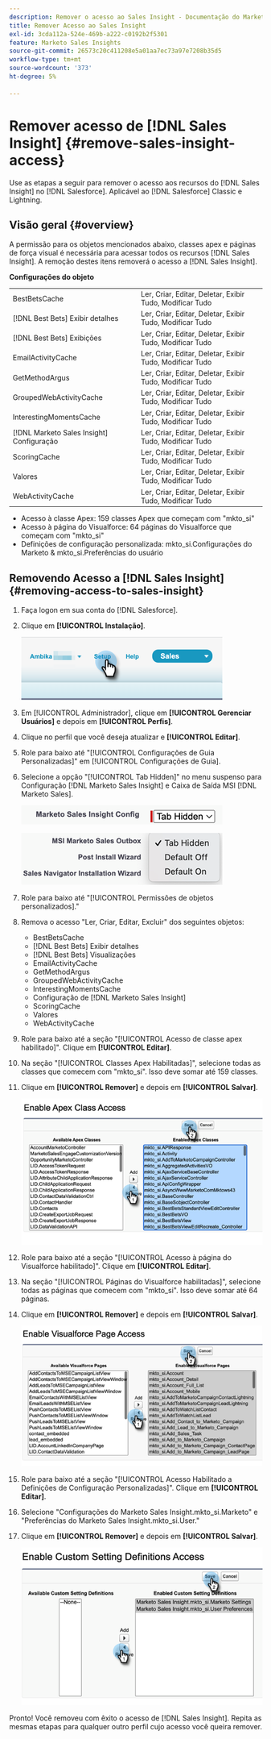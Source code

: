 ```yaml
---
description: Remover o acesso ao Sales Insight - Documentação do Marketo - Documentação do produto
title: Remover Acesso ao Sales Insight
exl-id: 3cda112a-524e-469b-a222-c0192b2f5301
feature: Marketo Sales Insights
source-git-commit: 26573c20c411208e5a01aa7ec73a97e7208b35d5
workflow-type: tm+mt
source-wordcount: '373'
ht-degree: 5%

---
```


# Remover acesso de [!DNL Sales Insight] {#remove-sales-insight-access}

Use as etapas a seguir para remover o acesso aos recursos do [!DNL Sales Insight] no [!DNL Salesforce]. Aplicável ao [!DNL Salesforce] Classic e Lightning.

## Visão geral {#overview}

A permissão para os objetos mencionados abaixo, classes apex e páginas de força visual é necessária para acessar todos os recursos [!DNL Sales Insight]. A remoção destes itens removerá o acesso a [!DNL Sales Insight].

**Configurações do objeto**

<table>
 <tbody>
 <tr>
   <td>BestBetsCache</td>
   <td>Ler, Criar, Editar, Deletar, Exibir Tudo, Modificar Tudo</td>
  </tr>
  <tr>
   <td>[!DNL Best Bets] Exibir detalhes</td>
   <td>Ler, Criar, Editar, Deletar, Exibir Tudo, Modificar Tudo</td>
  </tr>
  <tr>
   <td>[!DNL Best Bets] Exibições</td>
   <td>Ler, Criar, Editar, Deletar, Exibir Tudo, Modificar Tudo</td>
  </tr>
  <tr>
   <td>EmailActivityCache</td>
   <td>Ler, Criar, Editar, Deletar, Exibir Tudo, Modificar Tudo</td>
  </tr>
  <tr>
   <td>GetMethodArgus</td>
   <td>Ler, Criar, Editar, Deletar, Exibir Tudo, Modificar Tudo</td>
  </tr>
  <tr>
   <td>GroupedWebActivityCache</td>
   <td>Ler, Criar, Editar, Deletar, Exibir Tudo, Modificar Tudo</td>
  </tr>
  <tr>
   <td>InterestingMomentsCache</td>
   <td>Ler, Criar, Editar, Deletar, Exibir Tudo, Modificar Tudo</td>
  </tr>
  <tr>
   <td>[!DNL Marketo Sales Insight] Configuração</td>
   <td>Ler, Criar, Editar, Deletar, Exibir Tudo, Modificar Tudo</td>
  </tr>
  <tr>
   <td>ScoringCache</td>
   <td>Ler, Criar, Editar, Deletar, Exibir Tudo, Modificar Tudo</td>
  </tr>
  <tr>
   <td>Valores</td>
   <td>Ler, Criar, Editar, Deletar, Exibir Tudo, Modificar Tudo</td>
  </tr>
  <tr>
   <td>WebActivityCache</td>
   <td>Ler, Criar, Editar, Deletar, Exibir Tudo, Modificar Tudo</td>
  </tr>
 </tbody>
</table>

* Acesso à classe Apex: 159 classes Apex que começam com &quot;mkto_si&quot;
* Acesso à página do Visualforce: 64 páginas do Visualforce que começam com &quot;mkto_si&quot;
* Definições de configuração personalizada: mkto_si.Configurações do Marketo &amp; mkto_si.Preferências do usuário

## Removendo Acesso a [!DNL Sales Insight] {#removing-access-to-sales-insight}

1. Faça logon em sua conta do [!DNL Salesforce].

1. Clique em **[!UICONTROL Instalação]**.

   ![](assets/remove-sales-insight-access-1.png)

1. Em [!UICONTROL Administrador], clique em **[!UICONTROL Gerenciar Usuários]** e depois em **[!UICONTROL Perfis]**.

1. Clique no perfil que você deseja atualizar e **[!UICONTROL Editar]**.

1. Role para baixo até &quot;[!UICONTROL Configurações de Guia Personalizadas]&quot; em [!UICONTROL Configurações de Guia].

1. Selecione a opção &quot;[!UICONTROL Tab Hidden]&quot; no menu suspenso para Configuração [!DNL Marketo Sales Insight] e Caixa de Saída MSI [!DNL Marketo Sales].

   ![](assets/remove-sales-insight-access-2.png)

   ![](assets/remove-sales-insight-access-3.png)

1. Role para baixo até &quot;[!UICONTROL Permissões de objetos personalizados].&quot;

1. Remova o acesso &quot;Ler, Criar, Editar, Excluir&quot; dos seguintes objetos:

   * BestBetsCache
   * [!DNL Best Bets] Exibir detalhes
   * [!DNL Best Bets] Visualizações
   * EmailActivityCache
   * GetMethodArgus
   * GroupedWebActivityCache
   * InterestingMomentsCache
   * Configuração de [!DNL Marketo Sales Insight]
   * ScoringCache
   * Valores
   * WebActivityCache

1. Role para baixo até a seção &quot;[!UICONTROL Acesso de classe apex habilitado]&quot;. Clique em **[!UICONTROL Editar]**.

1. Na seção &quot;[!UICONTROL Classes Apex Habilitadas]&quot;, selecione todas as classes que comecem com &quot;mkto_si&quot;. Isso deve somar até 159 classes.

1. Clique em **[!UICONTROL Remover]** e depois em **[!UICONTROL Salvar]**.

   ![](assets/remove-sales-insight-access-4.png)

1. Role para baixo até a seção &quot;[!UICONTROL Acesso à página do Visualforce habilitado]&quot;. Clique em **[!UICONTROL Editar]**.

1. Na seção &quot;[!UICONTROL Páginas do Visualforce habilitadas]&quot;, selecione todas as páginas que comecem com &quot;mkto_si&quot;. Isso deve somar até 64 páginas.

1. Clique em **[!UICONTROL Remover]** e depois em **[!UICONTROL Salvar]**.

   ![](assets/remove-sales-insight-access-5.png)

1. Role para baixo até a seção &quot;[!UICONTROL Acesso Habilitado a Definições de Configuração Personalizadas]&quot;. Clique em **[!UICONTROL Editar]**.

1. Selecione &quot;Configurações do Marketo Sales Insight.mkto_si.Marketo&quot; e &quot;Preferências do Marketo Sales Insight.mkto_si.User.&quot;

1. Clique em **[!UICONTROL Remover]** e depois em **[!UICONTROL Salvar]**.

   ![](assets/remove-sales-insight-access-6.png)

Pronto! Você removeu com êxito o acesso de [!DNL Sales Insight]. Repita as mesmas etapas para qualquer outro perfil cujo acesso você queira remover.
